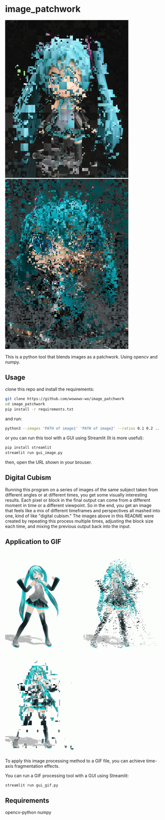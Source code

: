 # image_patchwork

<p>
<img src="ex/ex1.png" width="400" style="display:inline-block;mergin-right;10px;"/>

<img src="ex/ex2.png" width="400" style="display:inline-block;">
</p>

This is a python tool that blends images as a patchwork.
Using opencv and numpy.

## Usage

clone this repo and install the requirements:

```bash
git clone https://github.com/wowowo-wo/image_patchwork
cd image_patchwork
pip install -r requirements.txt
```
and run:
```bash
python3 --images 'PATH of image1' 'PATH of image2' --ratios 0.1 0.2 ... --block_size 1 --output 'PATH of output image'
```

or you can run this tool with a GUI using Streamlit (It is more useful):

```bash
pip install streamlit
streamlit run gui_image.py
```

then, open the URL shown in your brouser.

## Digital Cubism

Running this program on a series of images of the same subject taken from different angles or at different times, you get some visually interesting results.
Each pixel or block in the final output can come from a different moment in time or a different viewpoint. So in the end, you get an image that feels like a mix of different timeframes and perspectives all mashed into one, kind of like "digital cubism."
The images above in this README were created by repeating this process multiple times, adjusting the block size each time, and mixing the previous output back into the input.

## Application to GIF

<p>
<img src="ex/miku_origin.gif" width="250" style="display:inline-block;mergin-right;10px;"/>

<img src="ex/miku_pr1.gif" width="250" style="display:inline-block;mergin-right;10px;"/>

<img src="ex/miku_pr2.gif" width="250" style="display:inline-block;"/>
</p>

To apply this image processing method to a GIF file, you can achieve time-axis fragmentation effects.

You can run a GIF processing tool with a GUI using Streamlit:

```bash
streamlit run gui_gif.py
```

## Requirements

opencv-python
numpy
